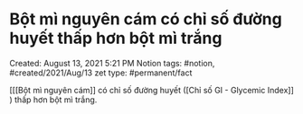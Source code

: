# Bột mì nguyên cám có chỉ số đường huyết thấp hơn bột mì trắng

Created: August 13, 2021 5:21 PM
Notion tags: #notion, #created/2021/Aug/13
zet type: #permanent/fact

[[[Bột mì nguyên cám]]  có chỉ số đường huyết ([Chỉ số GI - Glycemic Index]] ) thấp hơn bột mì trắng.